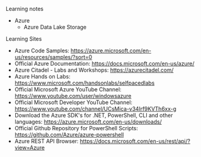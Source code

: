 Learning notes
- Azure 
  - Azure Data Lake Storage 

Learning Sites
- Azure Code Samples: https://azure.microsoft.com/en-us/resources/samples/?sort=0
- Official Azure Documentation: https://docs.microsoft.com/en-us/azure/
- Azure Citadel - Labs and Workshops: https://azurecitadel.com/
- Azure Hands on Labs: https://www.microsoft.com/handsonlabs/selfpacedlabs
- Official Microsoft Azure YouTube Channel: https://www.youtube.com/user/windowsazure
- Official Microsoft Developer YouTube Channel: https://www.youtube.com/channel/UCsMica-v34Irf9KVTh6xx-g
- Download the Azure SDK's for .NET, PowerShell, CLI and other languages: https://azure.microsoft.com/en-us/downloads/
- Official Github Repository for PowerShell Scripts: https://github.com/Azure/azure-powershell
- Azure REST API Browser: https://docs.microsoft.com/en-us/rest/api/?view=Azure
